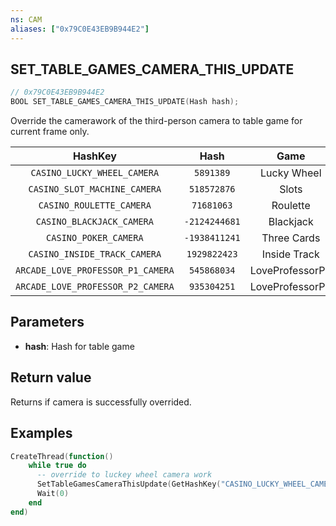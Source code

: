 ```yaml
---
ns: CAM
aliases: ["0x79C0E43EB9B944E2"]
---
```

## SET_TABLE_GAMES_CAMERA_THIS_UPDATE

```c
// 0x79C0E43EB9B944E2
BOOL SET_TABLE_GAMES_CAMERA_THIS_UPDATE(Hash hash);
```

Override the camerawork of the third-person camera to table game for current frame only.

|                  HashKey                    |       Hash        |    Game         |
| :---------------------------------: | :-----------:| :-------------:  |
| `CASINO_LUCKY_WHEEL_CAMERA` |   `5891389`   |  Lucky Wheel    |
| `CASINO_SLOT_MACHINE_CAMERA` |  `518572876`  |     Slots       |
| `CASINO_ROULETTE_CAMERA` |   `71681063`  |    Roulette     |
| `CASINO_BLACKJACK_CAMERA` | `-2124244681` |    Blackjack    |
| `CASINO_POKER_CAMERA` | `-1938411241` |   Three Cards   |
| `CASINO_INSIDE_TRACK_CAMERA` | `1929822423` |   Inside Track    |
| `ARCADE_LOVE_PROFESSOR_P1_CAMERA` | `545868034` |   LoveProfessorP1   |
| `ARCADE_LOVE_PROFESSOR_P2_CAMERA` | `935304251` |   LoveProfessorP2   |

## Parameters
* **hash**: Hash for table game

## Return value
Returns if camera is successfully overrided.

## Examples

```lua
CreateThread(function()
    while true do
      -- override to luckey wheel camera work
      SetTableGamesCameraThisUpdate(GetHashKey("CASINO_LUCKY_WHEEL_CAMERA"))
      Wait(0)
    end
end)
```
